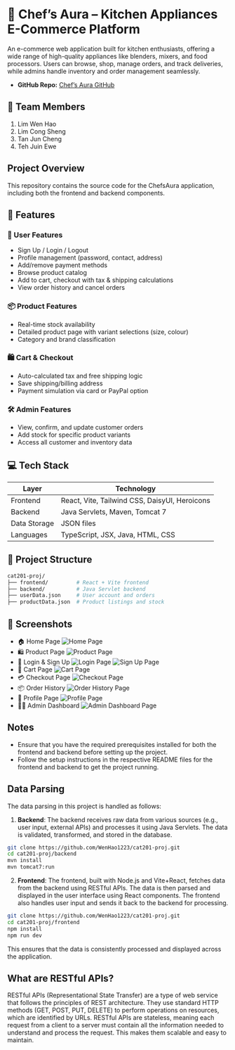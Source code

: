 # 🛒 Chef’s Aura – Kitchen Appliances E-Commerce Platform

An e-commerce web application built for kitchen enthusiasts, offering a wide range of high-quality appliances like blenders, mixers, and food processors. Users can browse, shop, manage orders, and track deliveries, while admins handle inventory and order management seamlessly.

- **GitHub Repo:** [Chef’s Aura GitHub](https://github.com/WenHao1223/cat201-proj)

## 👥 Team Members
1. Lim Wen Hao
2. Lim Cong Sheng
3. Tan Jun Cheng
4. Teh Juin Ewe

## Project Overview
This repository contains the source code for the ChefsAura application, including both the frontend and backend components.

## 🌟 Features
### 👤 User Features
- Sign Up / Login / Logout
- Profile management (password, contact, address)
- Add/remove payment methods
- Browse product catalog
- Add to cart, checkout with tax & shipping calculations
- View order history and cancel orders

### 📦 Product Features
- Real-time stock availability
- Detailed product page with variant selections (size, colour)
- Category and brand classification

### 🛍️ Cart & Checkout
- Auto-calculated tax and free shipping logic
- Save shipping/billing address
- Payment simulation via card or PayPal option

### 🛠️ Admin Features
- View, confirm, and update customer orders
- Add stock for specific product variants
- Access all customer and inventory data

## 💻 Tech Stack
| **Layer** | **Technology** |
|----|----|
| Frontend | React, Vite, Tailwind CSS, DaisyUI, Heroicons |
| Backend | Java Servlets, Maven, Tomcat 7 |
| Data Storage | JSON files |
| Languages | TypeScript, JSX, Java, HTML, CSS |


## 📁 Project Structure
```bash
cat201-proj/
├── frontend/         # React + Vite frontend
├── backend/          # Java Servlet backend
├── userData.json     # User account and orders
├── productData.json  # Product listings and stock
```

## 📸 Screenshots
- 🏠 Home Page
![Home Page](screenshots/screenshot-home.png)
- 🛍️ Product Page
![Product Page](screenshots/screenshot-product.png)
- 🔐 Login & Sign Up
![Login Page](screenshots/screenshot-login.png)
![Sign Up Page](screenshots/screenshot-signup.png)
- 🛒 Cart Page
![Cart Page](screenshots/screenshot-cart.png)
- 💳 Checkout Page
![Checkout Page](screenshots/screenshot-checkout.png)
- 📦 Order History
![Order History Page](screenshots/screenshot-history.png)
- 👤 Profile Page
![Profile Page](screenshots/screenshot-profile.png)
- 🧑‍💼 Admin Dashboard
![Admin Dashboard Page](screenshots/screenshot-admin.png)


## Notes

- Ensure that you have the required prerequisites installed for both the frontend and backend before setting up the project.
- Follow the setup instructions in the respective README files for the frontend and backend to get the project running.

## Data Parsing

The data parsing in this project is handled as follows:

1. **Backend**: The backend receives raw data from various sources (e.g., user input, external APIs) and processes it using Java Servlets. The data is validated, transformed, and stored in the database.

```bash
git clone https://github.com/WenHao1223/cat201-proj.git
cd cat201-proj/backend
mvn install
mvn tomcat7:run

```

2. **Frontend**: The frontend, built with Node.js and Vite+React, fetches data from the backend using RESTful APIs. The data is then parsed and displayed in the user interface using React components. The frontend also handles user input and sends it back to the backend for processing.

```bash
git clone https://github.com/WenHao1223/cat201-proj.git
cd cat201-proj/frontend
npm install
npm run dev
```

This ensures that the data is consistently processed and displayed across the application.

## What are RESTful APIs?

RESTful APIs (Representational State Transfer) are a type of web service that follows the principles of REST architecture. They use standard HTTP methods (GET, POST, PUT, DELETE) to perform operations on resources, which are identified by URLs. RESTful APIs are stateless, meaning each request from a client to a server must contain all the information needed to understand and process the request. This makes them scalable and easy to maintain.

